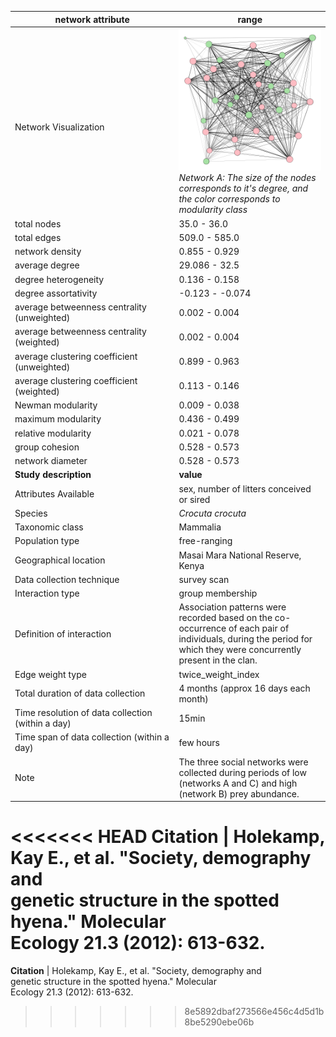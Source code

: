 network attribute|range
---|---
<img width=2500> Network Visualization | ![NetworkImage](/Networks/Network%20Visualizations/hyena_holekamp_networkA.png) *Network A: The size of the nodes corresponds to it's degree, and the color corresponds to modularity class*
total nodes|35.0 - 36.0
total edges|509.0 - 585.0
network density|0.855 - 0.929
average degree|29.086 - 32.5
degree heterogeneity|0.136 - 0.158
degree assortativity|-0.123 - -0.074
average betweenness centrality (unweighted)|0.002 - 0.004
average betweenness centrality (weighted)|0.002 - 0.004
average clustering coefficient (unweighted)|0.899 - 0.963
average clustering coefficient (weighted)|0.113 - 0.146
Newman modularity|0.009 - 0.038
maximum modularity|0.436 - 0.499
relative modularity|0.021 - 0.078
group cohesion|0.528 - 0.573
network diameter|0.528 - 0.573
**Study description**|**value**
Attributes Available|sex, number of litters conceived or sired
Species|*Crocuta crocuta*
Taxonomic class|Mammalia
Population type|free-ranging
Geographical location|Masai Mara National Reserve, Kenya
Data collection technique|survey scan
Interaction type|group membership
Definition of interaction|Association patterns were recorded based on the co-occurrence of each pair of individuals, during the period for which they were concurrently present in the clan.
Edge weight type|twice_weight_index
Total duration of data collection|4 months (approx 16 days each month)
Time resolution of data collection (within a day)|15min
Time span of data collection (within a day)|few hours
Note|The three social networks were collected during periods of low (networks A and C) and high (network B) prey abundance. 
<<<<<<< HEAD
**Citation** | Holekamp, Kay E., et al. "Society, demography and <br> genetic structure in the spotted hyena." Molecular <br> Ecology 21.3 (2012): 613-632.
=======
**Citation** | Holekamp, Kay E., et al. "Society, demography and <br> genetic structure in the spotted hyena." Molecular <br> Ecology 21.3 (2012): 613-632.
>>>>>>> 8e5892dbaf273566e456c4d5d1b8be5290ebe06b
